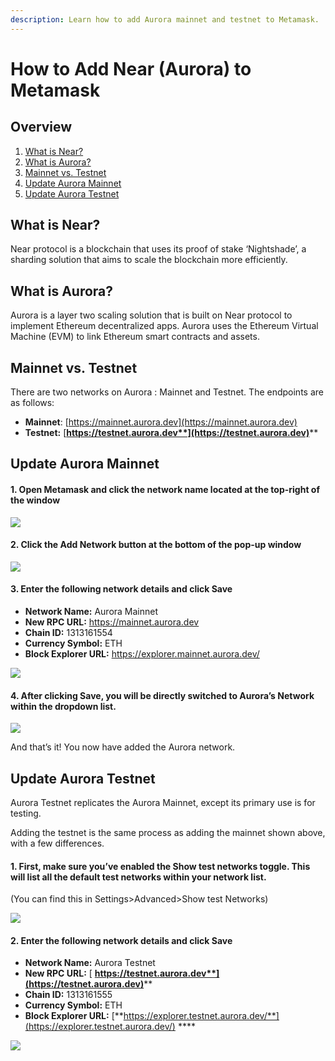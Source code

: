```yaml
---
description: Learn how to add Aurora mainnet and testnet to Metamask.
---
```


# How to Add Near (Aurora) to Metamask

## Overview&#x20;

1. [What is Near?](how-to-add-near-aurora-to-metamask.md#what-is-near)
2. [What is Aurora?](how-to-add-near-aurora-to-metamask.md#what-is-aurora)
3. [Mainnet vs. Testnet](how-to-add-near-aurora-to-metamask.md#mainnet-vs.-testnet-fuji)
4. [Update Aurora Mainnet](how-to-add-near-aurora-to-metamask.md#update-aurora-mainnet)
5. [Update Aurora Testnet](how-to-add-near-aurora-to-metamask.md#update-aurora-testnet)

## What is Near?

Near protocol is a blockchain that uses its proof of stake ‘Nightshade’, a sharding solution that aims to scale the blockchain more efficiently.

## What is Aurora?&#x20;

Aurora is a layer two scaling solution that is built on Near protocol to implement Ethereum decentralized apps. Aurora uses the Ethereum Virtual Machine (EVM) to link Ethereum smart contracts and assets.

## Mainnet vs. Testnet&#x20;

There are two networks on Aurora : Mainnet and Testnet. The endpoints are as follows:

* **Mainnet**: [https://mainnet.aurora.dev](https://mainnet.aurora.dev)
* **Testnet:** [**https://testnet.aurora.dev**](https://testnet.aurora.dev)****

## Update Aurora Mainnet&#x20;

#### 1. Open Metamask and click the network name located at the top-right of the window

![](https://lh3.googleusercontent.com/JBV0mh83x7mQZDaf1Jlirc9YCJblb5No0jFKFO0\_Si7cEfcfDBpCvSHmATUdJfxKk2Rrf38ZNjquX7\_l9JkGsIGLIOz2tKz1nbkUxTX4mUPQqm3Dra3cX88XZ3589ofF326vmslbaMxTv6v\_jQ)

#### 2. Click the Add Network button at the bottom of the pop-up window

![](https://lh5.googleusercontent.com/fyZnuia3fBjQxYyi0wDp7Fe\_dAQ3nxXTliHOHfdGD1L1Kszs\_Y41-tu4flxwqkQQK9EFn-eCLZqlwcsZfpf0cx2\_2cnfJYF8bP0s8K8FzMA4UP3UKFr\_hkwS-wc6rTJNQC5kbC17TBZd0oYGfg)

#### 3. **Enter the following network details and click Save**

* **Network Name:** Aurora Mainnet
* **New RPC URL:** https://mainnet.aurora.dev
* **Chain ID:** 1313161554
* **Currency Symbol:** ETH
* **Block Explorer URL:** https://explorer.mainnet.aurora.dev/

![](https://lh6.googleusercontent.com/Ak-MJ\_9-HqX-ify8c9hA3T3KPX2xUVPtE1LDIzb8lWIdTRAVzJjxQmJjPlwNw\_BG3vX7PlSEv\_0KzVoUMdvI1OuUmPYScIxn\_SQ84DDKa2LiiYtRBRGmwV\_CH0J88nTFLLeSdAnPwCe27xQv2Q)

#### 4. After clicking Save, you will be directly switched to Aurora’s Network within the dropdown list.

![](https://lh3.googleusercontent.com/l-lhpYHbbsVkblZd-eincAmqAwWLP3avOfxlvRcdBimi65vRdC\_ZxUsKmmtD0PgHb\_DRBv9fp9qTzoc5GfgxgwgHZsLb8thdVDOWt0vn\_KXJEOMn4DseAtY9--G9FuhhGTyjMuvgjzOpJdSkxQ)

And that’s it! You now have added the Aurora network.

## Update Aurora Testnet&#x20;

Aurora Testnet replicates the Aurora Mainnet, except its primary use is for testing.

Adding the testnet is the same process as adding the mainnet shown above, with a few differences.&#x20;

#### 1. First, make sure you’ve enabled the Show test networks toggle. This will list all the default test networks within your network list.

(You can find this in Settings>Advanced>Show test Networks)

![](https://lh6.googleusercontent.com/J9eukwj90TaJz-muPalCQ3GU518nfl5loYJhm-7s1S83ko23IbGEDBiF-lqzvrdgKRq0sH0m3gEB4Jo1LY-SkP1WSjDN3kWERXYxiczB31GNnQnNKzZ2zFJ1fr9xDHXXWGMnYE63mlrXiKP2PA)

#### 2. Enter the following network details and click Save

* **Network Name:** Aurora Testnet
* **New RPC URL:** [ **https://testnet.aurora.dev**](https://testnet.aurora.dev)****
* **Chain ID:** 1313161555
* **Currency Symbol:** ETH
* **Block Explorer URL:**  [**https://explorer.testnet.aurora.dev/**](https://explorer.testnet.aurora.dev/) ****&#x20;

![](https://lh6.googleusercontent.com/0RnSWlzkSc7e-tQEMhMqZ7WAjUrFuT-XYXuh\_RptqHAOeAnnzQuohjQdSQf-hFqI9VY9w3D\_7ClAktabv\_-4UOQOU\_cpX6b-oV6JZ36IYYg8qyfmEUxm\_xl0d5p-r6FlruvlQJ11UWMyJGk3zA)
